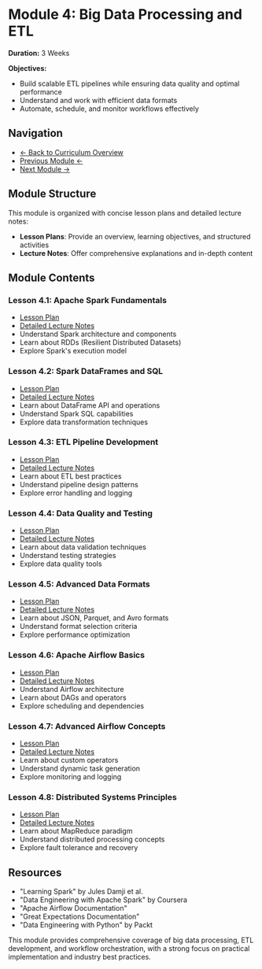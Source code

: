 # Module 4: Big Data Processing and ETL

**Duration:** 3 Weeks

**Objectives:**
- Build scalable ETL pipelines while ensuring data quality and optimal performance
- Understand and work with efficient data formats
- Automate, schedule, and monitor workflows effectively

## Navigation
- [← Back to Curriculum Overview](../README.md)
- [Previous Module ←](../03-data-warehousing-and-database-management/README.md)
- [Next Module →](../05-real-time-data-streaming/README.md)

## Module Structure
This module is organized with concise lesson plans and detailed lecture notes:
- **Lesson Plans**: Provide an overview, learning objectives, and structured activities
- **Lecture Notes**: Offer comprehensive explanations and in-depth content

## Module Contents

### Lesson 4.1: Apache Spark Fundamentals
- [Lesson Plan](./4.1-apache-spark-fundamentals.md)
- [Detailed Lecture Notes](./lectures/lesson-4-1.md)
- Understand Spark architecture and components
- Learn about RDDs (Resilient Distributed Datasets)
- Explore Spark's execution model

### Lesson 4.2: Spark DataFrames and SQL
- [Lesson Plan](./4.2-spark-dataframes-sql.md)
- [Detailed Lecture Notes](./lectures/lesson-4-2.md)
- Learn about DataFrame API and operations
- Understand Spark SQL capabilities
- Explore data transformation techniques

### Lesson 4.3: ETL Pipeline Development
- [Lesson Plan](./4.3-etl-pipeline-development.md)
- [Detailed Lecture Notes](./lectures/lesson-4-3.md)
- Learn about ETL best practices
- Understand pipeline design patterns
- Explore error handling and logging

### Lesson 4.4: Data Quality and Testing
- [Lesson Plan](./4.4-data-quality-testing.md)
- [Detailed Lecture Notes](./lectures/lesson-4-4.md)
- Learn about data validation techniques
- Understand testing strategies
- Explore data quality tools

### Lesson 4.5: Advanced Data Formats
- [Lesson Plan](./4.5-advanced-data-formats.md)
- [Detailed Lecture Notes](./lectures/lesson-4-5.md)
- Learn about JSON, Parquet, and Avro formats
- Understand format selection criteria
- Explore performance optimization

### Lesson 4.6: Apache Airflow Basics
- [Lesson Plan](./4.6-apache-airflow-basics.md)
- [Detailed Lecture Notes](./lectures/lesson-4-6.md)
- Understand Airflow architecture
- Learn about DAGs and operators
- Explore scheduling and dependencies

### Lesson 4.7: Advanced Airflow Concepts
- [Lesson Plan](./4.7-advanced-airflow-concepts.md)
- [Detailed Lecture Notes](./lectures/lesson-4-7.md)
- Learn about custom operators
- Understand dynamic task generation
- Explore monitoring and logging

### Lesson 4.8: Distributed Systems Principles
- [Lesson Plan](./4.8-distributed-systems-principles.md)
- [Detailed Lecture Notes](./lectures/lesson-4-8.md)
- Learn about MapReduce paradigm
- Understand distributed processing concepts
- Explore fault tolerance and recovery

## Resources
- "Learning Spark" by Jules Damji et al.
- "Data Engineering with Apache Spark" by Coursera
- "Apache Airflow Documentation"
- "Great Expectations Documentation"
- "Data Engineering with Python" by Packt

This module provides comprehensive coverage of big data processing, ETL development, and workflow orchestration, with a strong focus on practical implementation and industry best practices. 